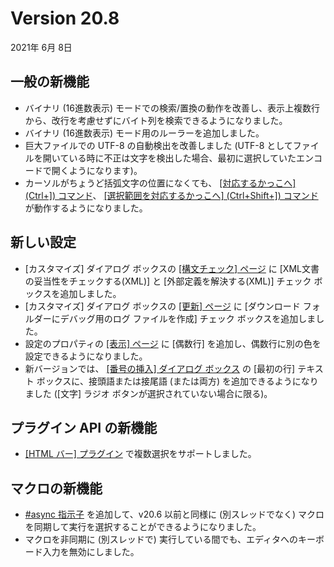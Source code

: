 # Version 20.8

2021年 6月 8日

## 一般の新機能

- バイナリ (16進数表示) モードでの検索/置換の動作を改善し、表示上複数行から、改行を考慮せずにバイト列を検索できるようになりました。
- バイナリ (16進数表示) モード用のルーラーを追加しました。
- 巨大ファイルでの UTF-8 の自動検出を改善しました (UTF-8 としてファイルを開いている時に不正は文字を検出した場合、最初に選択していたエンコードで開くようになります)。
- カーソルがちょうど括弧文字の位置になくても、 [\[対応するかっこへ\] (Ctrl+\]) コマンド](../cmd/edit/next_paren)、 [\[選択範囲を対応するかっこへ\] (Ctrl+Shift+\]) コマンド](../cmd/edit/shift_next_paren) が動作するようになりました。

## 新しい設定

- \[カスタマイズ\] ダイアログ ボックスの [\[構文チェック\] ページ](../dlg/customize/validation/index) に \[XML文書の妥当性をチェックする(XML)\] と \[外部定義を解決する(XML)\] チェック ボックスを追加しました。
- \[カスタマイズ\] ダイアログ ボックスの [\[更新\] ページ](../dlg/customize/update/index) に \[ダウンロード フォルダーにデバッグ用のログ ファイルを作成\] チェック ボックスを追加しました。
- 設定のプロパティの [\[表示\] ページ](../dlg/properties/display/index) に \[偶数行\] を追加し、偶数行に別の色を設定できるようになりました。
- 新バージョンでは、 [\[番号の挿入\] ダイアログ ボックス](../dlg/insert_numbering/index) の \[最初の行\] テキスト ボックスに、接頭語または接尾語 (または両方) を追加できるようになりました (\[文字\] ラジオ ボタンが選択されていない場合に限る)。

## プラグイン API の新機能

- [\[HTML バー\] プラグイン](../howto/plugin/plugin_htmlbar) で複数選択をサポートしました。

## マクロの新機能

- [#async 指示子](../macro/directive/async) を追加して、v20.6 以前と同様に (別スレッドでなく) マクロを同期して実行を選択することができるようになりました。
- マクロを非同期に (別スレッドで) 実行している間でも、エディタへのキーボード入力を無効にしました。
